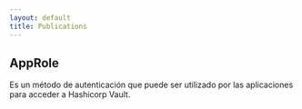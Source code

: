 ```yaml
---
layout: default
title: Publications
---
```


## AppRole
Es un método de autenticación que puede ser utilizado por las aplicaciones para acceder a Hashicorp Vault.
